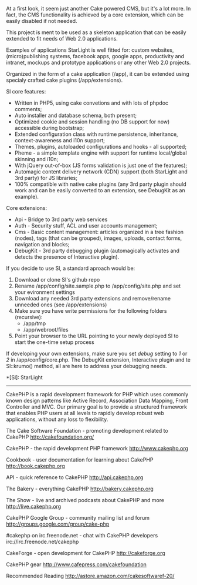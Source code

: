At a first look, it seem just another Cake powered CMS, but it's a lot more. In fact, the CMS functionality is achieved by a core extension, which can be easily disabled if not needed.

This project is ment to be used as a skeleton application that can be easily extended to fit needs of Web 2.0 applications.

Examples of applications StarLight is well fitted for: custom websites, (micro)publishing systems, facebook apps, google apps, productivity and intranet, mockups and prototype applications or any other Web 2.0 projects.

Organized in the form of a cake application (/app), it can be extended using specialy crafted cake plugins (/app/extensions).


Sl core features:

* Written in PHP5, using cake convetions and with lots of phpdoc comments;
* Auto installer and database schema, both present;
* Optimized cookie and session handling (no DB support for now) accessible during bootstrap;
* Extended configuration class with runtime persistence, inheritance, context-awareness and i10n support;
* Themes, plugins, autoloaded configurations and hooks - all supported;
* Pheme - a simple template engine with support for runtime local/global skinning and i10n;
* With jQuery out-of-box (JS forms validation is just one of the features);
* Automagic content delivery network (CDN) support (both StarLight and 3rd party) for JS libraries;
* 100% compatible with native cake plugins (any 3rd party plugin should work and can be easily converted to an extension, see DebugKit as an example).


Core extensions:

* Api - Bridge to 3rd party web services
* Auth - Security stuff, ACL and user accounts management;
* Cms - Basic content management: articles organized in a tree fashion (nodes), tags (that can be grouped), images, uploads, contact forms, navigation and blocks;
* DebugKit - 3rd party debugging plugin (automagically activates and detects the presence of Interactive plugin).


If you decide to use Sl, a standard aproach would be:

1. Download or clone Sl's github repo
2. Rename /app/config/site.sample.php to /app/config/site.php and set your evironment settings
3. Download any needed 3rd party extensions and remove/rename unneeded ones (see /app/extensions)
4. Make sure you have write permissions for the following folders (recursive):
	* /app/tmp
	* /app/webroot/files
5. Point your browser to the URL pointing to your newly deployed Sl to start the one-time setup process

If developing your own extensions, make sure you set *debug* setting to *1* or *2* in /app/config/core.php. 
The DebugKit extension, Interactive plugin and te Sl::krumo() method, all are here to address your debugging needs.


[Official site]: http://starlightcms.info

[github]: http://github.com/z7/StarLight

*[Sl]: StarLight

-----------------------------------------------------

CakePHP is a rapid development framework for PHP which uses commonly known design patterns like Active Record, Association Data Mapping, Front Controller and MVC. Our primary goal is to provide a structured framework that enables PHP users at all levels to rapidly develop robust web applications, without any loss to flexibility.

The Cake Software Foundation - promoting development related to CakePHP
http://cakefoundation.org/

CakePHP - the rapid development PHP framework
http://www.cakephp.org

Cookbook - user documentation for learning about CakePHP
http://book.cakephp.org

API - quick reference to CakePHP
http://api.cakephp.org

The Bakery - everything CakePHP
http://bakery.cakephp.org

The Show - live and archived podcasts about CakePHP and more
http://live.cakephp.org

CakePHP Google Group - community mailing list and forum
http://groups.google.com/group/cake-php

#cakephp on irc.freenode.net - chat with CakePHP developers
irc://irc.freenode.net/cakephp

CakeForge - open development for CakePHP
http://cakeforge.org

CakePHP gear
http://www.cafepress.com/cakefoundation

Recommended Reading
http://astore.amazon.com/cakesoftwaref-20/